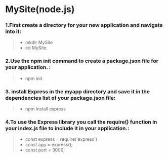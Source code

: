 # MySite(node.js)

### 1.First create a directory for your new application and navigate into it:
 > - mkdir MySite
 > - cd MySite

### 2.Use the npm init command to create a package.json file for your application. :
 > - npm init

### 3. install Express in the myapp directory and save it in the dependencies list of your package.json file:
 > - npm install express


### 4.To use the Express library you call the require() function in your index.js file to include it in your application.:
 > - const express = require('express')
 > - const app = express();
> - const port = 3000;


